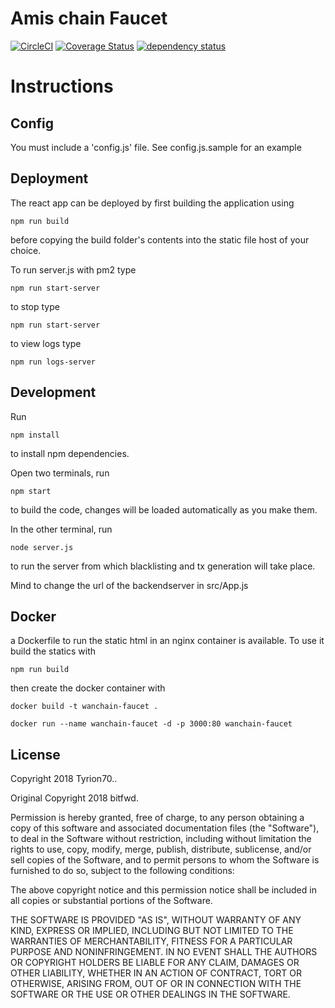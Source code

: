 # Amis chain Faucet

[![CircleCI][circle-image]][circle-url]
[![Coverage Status][coveralls-image]][coveralls-url]
[![dependency status][dep-image]][dep-url]

# Instructions

## Config

You must include a 'config.js' file. See config.js.sample for an example

## Deployment

The react app can be deployed by first building the application using

`npm run build`

before copying the build folder's contents into the static file host of your choice.

To run server.js with pm2 type

`npm run start-server`

to stop type 

`npm run start-server`

to view logs type

`npm run logs-server`

## Development

Run

`npm install`

to install npm dependencies.

Open two terminals, run

`npm start`

to build the code, changes will be loaded automatically as you make them.

In the other terminal, run

`node server.js`

to run the server from which blacklisting and tx generation will take place.

Mind to change the url of the backendserver in src/App.js

## Docker

a Dockerfile to run the static html in an nginx container is available. To use it build the statics with

`npm run build`

then create the docker container with

`docker build -t wanchain-faucet .`

`docker run --name wanchain-faucet -d -p 3000:80 wanchain-faucet`

## License



Copyright 2018 Tyrion70..

Original Copyright 2018 bitfwd.

Permission is hereby granted, free of charge, to any person obtaining a copy of this software and associated documentation files (the "Software"), to deal in the Software without restriction, including without limitation the rights to use, copy, modify, merge, publish, distribute, sublicense, and/or sell copies of the Software, and to permit persons to whom the Software is furnished to do so, subject to the following conditions:

The above copyright notice and this permission notice shall be included in all copies or substantial portions of the Software.

THE SOFTWARE IS PROVIDED "AS IS", WITHOUT WARRANTY OF ANY KIND, EXPRESS OR IMPLIED, INCLUDING BUT NOT LIMITED TO THE WARRANTIES OF MERCHANTABILITY, FITNESS FOR A PARTICULAR PURPOSE AND NONINFRINGEMENT. IN NO EVENT SHALL THE AUTHORS OR COPYRIGHT HOLDERS BE LIABLE FOR ANY CLAIM, DAMAGES OR OTHER LIABILITY, WHETHER IN AN ACTION OF CONTRACT, TORT OR OTHERWISE, ARISING FROM, OUT OF OR IN CONNECTION WITH THE SOFTWARE OR THE USE OR OTHER DEALINGS IN THE SOFTWARE.

[dep-image]: https://david-dm.org/C3Devs/wanchain-faucet.svg
[dep-url]: https://david-dm.org/C3Devs/wanchain-faucet
[circle-image]: https://circleci.com/gh/C3Devs/wanchain-faucet.svg?style=svg
[circle-url]: https://circleci.com/gh/C3Devs/wanchain-faucet
[coveralls-image]: https://coveralls.io/repos/github/C3Devs/wanchain-faucet/badge.svg?branch=dev
[coveralls-url]: https://coveralls.io/github/C3Devs/wanchain-faucet?branch=dev
